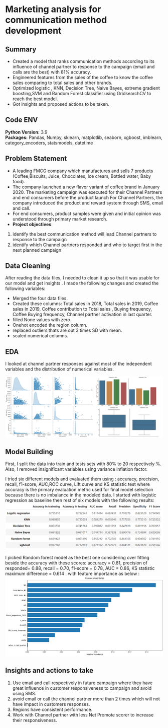 # Marketing analysis  for communication method development 

## Summary

* Created a model that ranks communication methods according to its influence of channel partner to response to the campaign (email and calls are the best) with 81% accuracy.
* Engineered features from the sales of the coffee to know the coffee sales comparing to total sales and other brands.
* Optimized logistic , KNN, Decision Tree, Naive Bayes, extreme gradient boosting,SVM and Random Forest classifier using GridsearchCV to reach the best model.
* Got insights and proposed actions to be taken.

## Code ENV

**Python Version:** 3.9  
**Packages:** Pandas, Numpy, sklearn, matplotlib, seaborn, xgboost, imblearn, category_encoders, statsmodels, datetime

## Problem Statement

* A leading FMCG company which manufactures and sells 7 products (Coffee,Biscuits, Juice, Chocolates, Ice cream, Bottled water, Baby food).
* The company launched a new flavor variant of coffee brand in January 2020. The marketing campaign was executed for their Channel Partners and end consumers before the product launch For Channel Partners, the company introduced the product and reward system through SMS, email and call.
* For end consumers, product samples were given and initial opinion was understood through primary market research.
* **Project objectives**:

 1. identify the best communication method will lead Channel partners to response to the campaign
 2. identify which Channel partners responded and who to target first in the next planned campaign

## Data Cleaning

After reading the data files, I needed to clean it up so that it was usable for our model and get insights . I made the following changes and created the following variables:

* Merged the four data files.
* Created these columns: Total sales in 2018, Total sales in 2019, Coffee sales in 2019, Coffee contribution to Total sales , Buying frequency, Coffee Buying frequency, Channel partner activation in last quarter.
* filled None values with zero.
* Onehot encoded the region column.
* replaced outliers thats are out 3 times SD with mean.
* scaled numerical columns.
  
## EDA

I looked at channel partner responses against most of the independent variables and the distribution of numerical variables.

![alt text](https://github.com/KhalidElsadig/Marketing-analysis-for-communication-method-development-/blob/ea8c4624fd1530d461031eda72347af9a86cc1b3/merge.png "EDA")

## Model Building

First, I split the data into train and tests sets with 80% to 20 respectively %. Also, I removed insignificant variables using variance inflation factor.

I tried six different models and evaluated them using : accuracy, precision, recall, f1-score, AUC,ROC curve, Lift curve and KS statistic test where accuracy is the primary evaluation metric used for final model selection because there is no imbalance in the modeled data.
I started with logistic regression as baseline then rest of six models with the following results:
![alt text](https://github.com/KhalidElsadig/Marketing-analysis-for-communication-method-development-/blob/bad62704362bd26eb945fa5ae1beab34073819f4/score%20comparision%20%20table.png "Models scores")

I picked Random forest model as the best one considering over fitting beside the accuracy with these scores:
accuracy = 0.81, precision of responded= 0.88, recall = 0.70, f1-score = 0.78, AUC = 0.86,   KS statistic maximum difference = 0.614 .
with feature importance as below :
![alt text](https://github.com/KhalidElsadig/Marketing-analysis-for-communication-method-development-/blob/20c31508e55fc0f1ab21709b280520e48f229254/final%20model%20feature%20importance.png "Feature importance")

## Insights and actions to take

1. Use email and call respectively in future campaign where they have great influence in customer responsiveness to campaign and avoid using SMS.
2. avoid  email or call the channel partner more than 2 times which will not have impact in customers responses.
3. Regions have consistent performance.
4. Work with Channel partner with less Net Promote scorer to increase their responsiveness.
